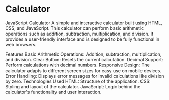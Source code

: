 # Calculator


JavaScript Calculator
A simple and interactive calculator built using HTML, CSS, and JavaScript. This calculator can perform basic arithmetic operations such as addition, subtraction, multiplication, and division. It provides a user-friendly interface and is designed to be fully functional in web browsers.

Features
Basic Arithmetic Operations: Addition, subtraction, multiplication, and division.
Clear Button: Resets the current calculation.
Decimal Support: Perform calculations with decimal numbers.
Responsive Design: The calculator adapts to different screen sizes for easy use on mobile devices.
Error Handling: Displays error messages for invalid calculations like division by zero.
Technologies Used
HTML: Structure of the application.
CSS: Styling and layout of the calculator.
JavaScript: Logic behind the calculator's functionality and user interaction.

